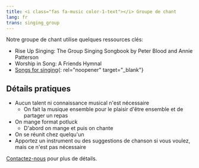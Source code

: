 ```yaml
---
title: <i class="fas fa-music color-1-text"></i> Groupe de chant
lang: fr
trans: singing_group
---
```

Notre groupe de chant utilise quelques ressources clés:
* Rise Up Singing: The Group Singing Songbook by Peter Blood and Annie Patterson
* Worship in Song: A Friends Hymnal
* [Songs for singing](https://drive.google.com/file/d/1LcCqchfmrGPa6x6v4b1MS5PcfpQ1YCLT/view?usp=sharing){: rel="noopener" target="_blank"}

## Détails pratiques
* Aucun talent ni connaissance musical n'est nécessaire
  * On fait la musique ensemble pour le plaisir d'être ensemble et de partager un repas
* On mange format potluck
  * D'abord on mange et puis on chante
* On se réunit chez quelqu'un
* Apportez un instrument ou des suggestions de chanson si vous voulez, mais ce n'est pas nécessaire

[Contactez-nous](/contact-fr) pour plus de détails.
